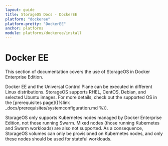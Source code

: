 ```yaml
---
layout: guide
title: StorageOS Docs - DockerEE
platform: "dockeree"
platform-pretty: "DockerEE"
anchor: platforms
module: platforms/dockeree/install
---
```


# Docker EE

This section of documentation covers the use of StorageOS in Docker Enterprise Edition.

Docker EE and the Universal Control Plane can be executed in different Linux
distributions. StorageOS supports RHEL, CentOS, Debian, and selected Ubuntu
images. For more details, check out the supported OS in the [prerequisites page]({%link _docs/prerequisites/systemconfiguration.md %}).

StorageOS only supports Kubernetes nodes managed by Docker Enterprise Edition,
not those running Swarm. Mixed nodes (those running Kubernetes and Swarm
workloads)  are also not supported.  As a consequence, StorageOS volumes can
only be provisioned on Kubernetes nodes, and only these nodes should be used
for stateful workloads.

